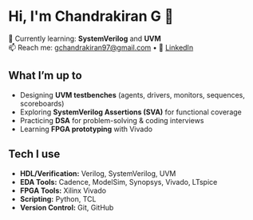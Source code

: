 # Hi, I'm Chandrakiran G 👋

🌱 Currently learning: **SystemVerilog** and **UVM**  
📫 Reach me: gchandrakiran97@gmail.com • 🔗 [LinkedIn](https://www.linkedin.com/in/chandrakiran-g-409816257)

## What I’m up to
- Designing **UVM testbenches** (agents, drivers, monitors, sequences, scoreboards)  
- Exploring **SystemVerilog Assertions (SVA)** for functional coverage  
- Practicing **DSA** for problem-solving & coding interviews  
- Learning **FPGA prototyping** with Vivado  

## Tech I use
- **HDL/Verification:** Verilog, SystemVerilog, UVM  
- **EDA Tools:** Cadence, ModelSim, Synopsys, Vivado, LTspice  
- **FPGA Tools:** Xilinx Vivado  
- **Scripting:** Python, TCL  
- **Version Control:** Git, GitHub  
